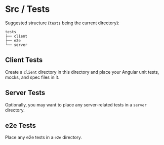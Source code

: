 Src / Tests
===================
Suggested structure (`tests` being the current directory):

```
tests
├── client
├── e2e
└── server
```

Client Tests
------------
Create a `client` directory in this directory and place your Angular unit tests, mocks, and spec files in it.

Server Tests
------------
Optionally, you may want to place any server-related tests in a `server` directory.

e2e Tests
---------
Place any e2e tests in a `e2e` directory.
